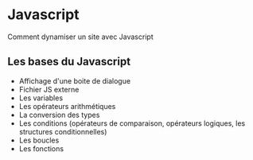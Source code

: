 # Javascript
Comment dynamiser un site avec Javascript

## Les bases du Javascript
- Affichage d'une boite de dialogue
- Fichier JS externe
- Les variables
- Les opérateurs arithmétiques
- La conversion des types
- Les conditions (opérateurs de comparaison, opérateurs logiques, les structures conditionnelles)
- Les boucles
- Les fonctions